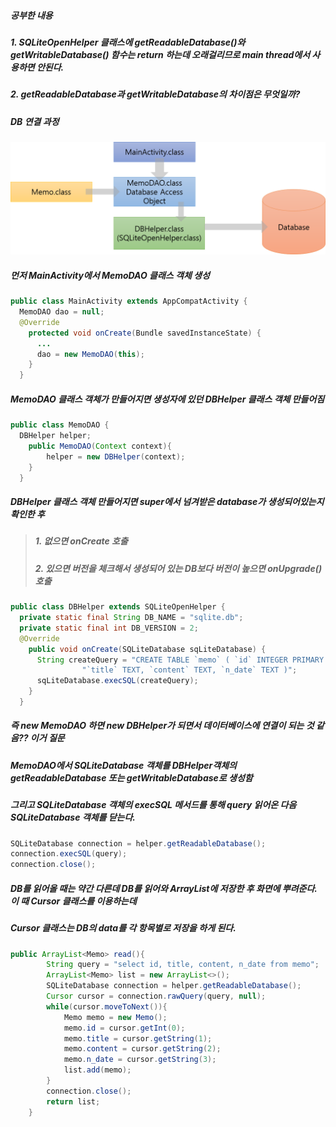 ##### 공부한 내용

##### 1. SQLiteOpenHelper 클래스에 getReadableDatabase()와 getWritableDatabase() 함수는 return 하는데 오래걸리므로 main thread에서 사용하면 안된다.

##### 2. getReadableDatabase과 getWritableDatabase의 차이점은 무엇일까?

##### DB 연결 과정

![그림](img/model.png)

##### 먼저 MainActivity에서 MemoDAO 클래스 객체 생성
```java
public class MainActivity extends AppCompatActivity {
  MemoDAO dao = null;
  @Override
    protected void onCreate(Bundle savedInstanceState) {
      ...
      dao = new MemoDAO(this);
    }
  }
  ```
##### MemoDAO 클래스 객체가 만들어지면 생성자에 있던 DBHelper 클래스 객체 만들어짐
```java
public class MemoDAO {
  DBHelper helper;
    public MemoDAO(Context context){
        helper = new DBHelper(context);
    }
  }
```
##### DBHelper 클래스 객체 만들어지면 super에서 넘겨받은 database가 생성되어있는지 확인한 후
> ##### 1. 없으면 onCreate 호출
> ##### 2. 있으면 버전을 체크해서 생성되어 있는 DB보다 버전이 높으면 onUpgrade() 호출

```java
public class DBHelper extends SQLiteOpenHelper {
  private static final String DB_NAME = "sqlite.db";
  private static final int DB_VERSION = 2;
  @Override
    public void onCreate(SQLiteDatabase sqLiteDatabase) {
      String createQuery = "CREATE TABLE `memo` ( `id` INTEGER PRIMARY KEY AUTOINCREMENT, " +
                "`title` TEXT, `content` TEXT, `n_date` TEXT )";
      sqLiteDatabase.execSQL(createQuery);
    }
  }
```

##### 즉 new MemoDAO 하면 new DBHelper가 되면서 데이터베이스에 연결이 되는 것 같음?? 이거 질문

##### MemoDAO에서 SQLiteDatabase 객체를 DBHelper객체의 getReadableDatabase 또는 getWritableDatabase로 생성함
##### 그리고 SQLiteDatabase 객체의 execSQL 메서드를 통해 query 읽어온 다음 SQLiteDatabase 객체를 닫는다.
```java
SQLiteDatabase connection = helper.getReadableDatabase();
connection.execSQL(query);
connection.close();
```

##### DB를 읽어올 때는 약간 다른데 DB를 읽어와 ArrayList에 저장한 후 화면에 뿌려준다. 이 때 Cursor 클래스를 이용하는데
##### Cursor 클래스는 DB의 data를 각 항목별로 저장을 하게 된다.
```java
public ArrayList<Memo> read(){
        String query = "select id, title, content, n_date from memo";
        ArrayList<Memo> list = new ArrayList<>();
        SQLiteDatabase connection = helper.getReadableDatabase();
        Cursor cursor = connection.rawQuery(query, null);
        while(cursor.moveToNext()){
            Memo memo = new Memo();
            memo.id = cursor.getInt(0);
            memo.title = cursor.getString(1);
            memo.content = cursor.getString(2);
            memo.n_date = cursor.getString(3);
            list.add(memo);
        }
        connection.close();
        return list;
    }
```
